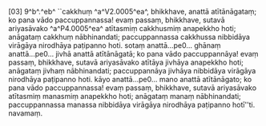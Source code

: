 [03] 9^b^.^eb^ ``cakkhuṃ ^a^V2.0005^ea^, bhikkhave, anattā atītānāgataṃ; ko pana vādo  paccuppannassa! evaṃ passaṃ, bhikkhave, sutavā ariyasāvako ^a^P4.0005^ea^ atītasmiṃ cakkhusmiṃ  anapekkho hoti; anāgataṃ cakkhuṃ nābhinandati; paccuppannassa cakkhussa nibbidāya virāgāya  nirodhāya paṭipanno hoti. sotaṃ anattā...pe0... ghānaṃ anattā...pe0... jivhā anattā  atītānāgatā; ko pana vādo paccuppannāya! evaṃ passaṃ, bhikkhave, sutavā ariyasāvako atītāya  jivhāya anapekkho hoti; anāgataṃ jivhaṃ nābhinandati; paccuppannāya jivhāya nibbidāya  virāgāya nirodhāya paṭipanno hoti. kāyo anattā...pe0... mano anattā atītānāgato; ko  pana vādo paccuppannassa! evaṃ passaṃ, bhikkhave, sutavā ariyasāvako atītasmiṃ manasmiṃ  anapekkho hoti; anāgataṃ manaṃ nābhinandati; paccuppannassa manassa nibbidāya virāgāya  nirodhāya paṭipanno hotī''ti. navamaṃ.
